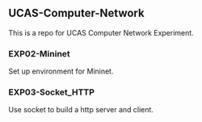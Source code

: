 ## UCAS-Computer-Network

This is a repo for UCAS Computer Network Experiment.

### EXP02-Mininet

Set up environment for Mininet.

### EXP03-Socket_HTTP

Use socket to build a http server and client.
